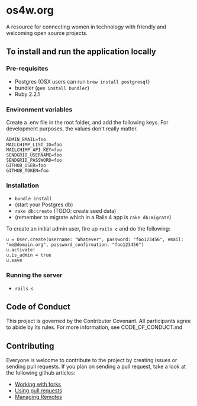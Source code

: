 os4w.org
======================

A resource for connecting women in technology with friendly and welcoming open
source projects.

## To install and run the application locally

### Pre-requisites

- Postgres (OSX users can run `brew install postgresql`)
- bundler (`gem install bundler`)
- Ruby 2.2.1

### Environment variables

Create a .env file in the root folder, and add the following keys. For development purposes,
the values don't really matter.

    ADMIN_EMAIL=foo
    MAILCHIMP_LIST_ID=foo
    MAILCHIMP_API_KEY=foo
    SENDGRID_USERNAME=foo
    SENDGRID_PASSWORD=foo
    GITHUB_USER=foo
    GITHUB_TOKEN=foo

### Installation

- `bundle install`
- (start your Postgres db)
- `rake db:create` (TODO: create seed data)
- (remember to migrate which in a Rails 4 app is `rake db:migrate`)

To create an initial admin user, fire up `rails c` and do the following:

    u = User.create(username: "Whatever", password: "foo123456", email: "me@domain.org", password_confirmation: "foo123456")
    u.activate!
    u.is_admin = true
    u.save

### Running the server

- `rails s`

## Code of Conduct
This project is governed by the Contributor Covenant. All participants agree to
abide by its rules. For more information, see CODE_OF_CONDUCT.md

## Contributing
Everyone is welcome to contribute to the project by creating issues or sending pull requests.
If you plan on sending a pull request, take a look at the following github articles:

- [Working with forks](https://help.github.com/articles/working-with-forks/)
- [Using pull requests](https://help.github.com/articles/using-pull-requests)
- [Managing Remotes](https://help.github.com/articles/which-remote-url-should-i-use/)
